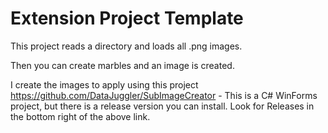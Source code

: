 # Extension Project Template

This project reads a directory and loads all .png images.

Then you can create marbles and an image is created.

I create the images to apply using this project
https://github.com/DataJuggler/SubImageCreator - This is a C# WinForms project, but there is a release version you can 
install. Look for Releases in the bottom right of the above link.



